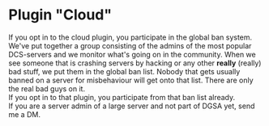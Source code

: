 # Plugin "Cloud"
If you opt in to the cloud plugin, you participate in the global ban system. We've put together a group consisting of 
the admins of the most popular DCS-servers and we monitor what's going on in the community. When we see someone that is 
crashing servers by hacking or any other **really** (really) bad stuff, we put them in the global ban list. 
Nobody that gets usually banned on a server for misbehaviour will get onto that list. There are only the real bad guys 
on it.</br>
If you opt in to that plugin, you participate from that ban list already.</br>
If you are a server admin of a large server and not part of DGSA yet, send me a DM.
